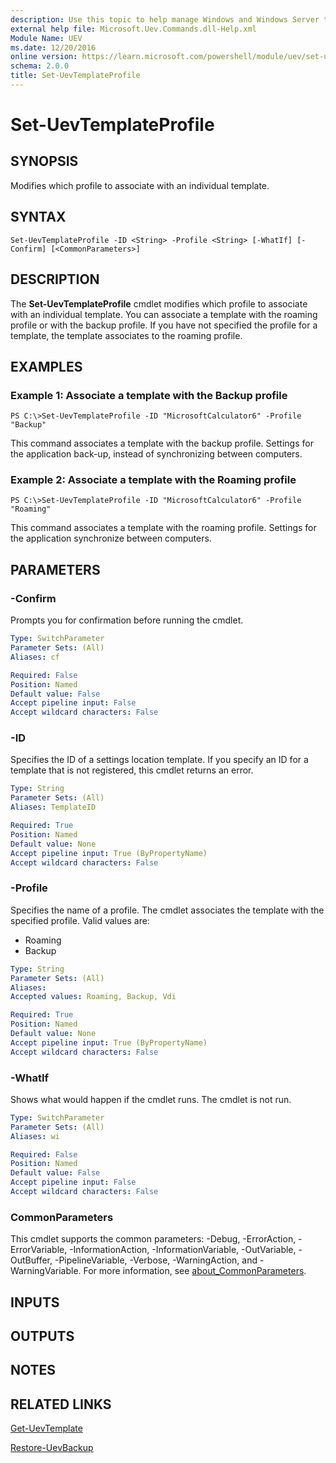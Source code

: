 ```yaml
---
description: Use this topic to help manage Windows and Windows Server technologies with Windows PowerShell.
external help file: Microsoft.Uev.Commands.dll-Help.xml
Module Name: UEV
ms.date: 12/20/2016
online version: https://learn.microsoft.com/powershell/module/uev/set-uevtemplateprofile?view=windowsserver2025-ps&wt.mc_id=ps-gethelp
schema: 2.0.0
title: Set-UevTemplateProfile
---
```


# Set-UevTemplateProfile

## SYNOPSIS
Modifies which profile to associate with an individual template.

## SYNTAX

```
Set-UevTemplateProfile -ID <String> -Profile <String> [-WhatIf] [-Confirm] [<CommonParameters>]
```

## DESCRIPTION
The **Set-UevTemplateProfile** cmdlet modifies which profile to associate with an individual template.
You can associate a template with the roaming profile or with the backup profile.
If you have not specified the profile for a template, the template associates to the roaming profile.

## EXAMPLES

### Example 1: Associate a template with the Backup profile
```
PS C:\>Set-UevTemplateProfile -ID "MicrosoftCalculator6" -Profile "Backup"
```

This command associates a template with the backup profile.
Settings for the application back-up, instead of synchronizing between computers.

### Example 2: Associate a template with the Roaming profile
```
PS C:\>Set-UevTemplateProfile -ID "MicrosoftCalculator6" -Profile "Roaming"
```

This command associates a template with the roaming profile.
Settings for the application synchronize between computers.

## PARAMETERS

### -Confirm
Prompts you for confirmation before running the cmdlet.

```yaml
Type: SwitchParameter
Parameter Sets: (All)
Aliases: cf

Required: False
Position: Named
Default value: False
Accept pipeline input: False
Accept wildcard characters: False
```

### -ID
Specifies the ID of a settings location template.
If you specify an ID for a template that is not registered, this cmdlet returns an error.

```yaml
Type: String
Parameter Sets: (All)
Aliases: TemplateID

Required: True
Position: Named
Default value: None
Accept pipeline input: True (ByPropertyName)
Accept wildcard characters: False
```

### -Profile
Specifies the name of a profile.
The cmdlet associates the template with the specified profile.
Valid values are:

- Roaming
- Backup

```yaml
Type: String
Parameter Sets: (All)
Aliases:
Accepted values: Roaming, Backup, Vdi

Required: True
Position: Named
Default value: None
Accept pipeline input: True (ByPropertyName)
Accept wildcard characters: False
```

### -WhatIf
Shows what would happen if the cmdlet runs.
The cmdlet is not run.

```yaml
Type: SwitchParameter
Parameter Sets: (All)
Aliases: wi

Required: False
Position: Named
Default value: False
Accept pipeline input: False
Accept wildcard characters: False
```

### CommonParameters
This cmdlet supports the common parameters: -Debug, -ErrorAction, -ErrorVariable, -InformationAction, -InformationVariable, -OutVariable, -OutBuffer, -PipelineVariable, -Verbose, -WarningAction, and -WarningVariable. For more information, see [about_CommonParameters](https://go.microsoft.com/fwlink/?LinkID=113216).

## INPUTS

## OUTPUTS

## NOTES

## RELATED LINKS

[Get-UevTemplate](./Get-UevTemplate.md)

[Restore-UevBackup](./Restore-UevBackup.md)


